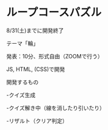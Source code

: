# ループコースパズル

8/31(土)までに開発終了

テーマ「輪」

発表：10分、形式自由（ZOOMで行う）

JS, HTML, (CSS)で開発

開発するもの

-クイズ生成

-クイズ解き中（線を消したり引いたり）

-リザルト（クリア判定）
